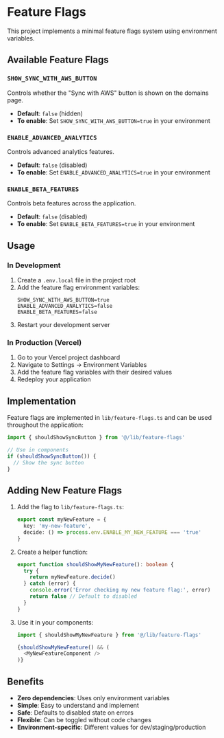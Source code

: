 # Feature Flags

This project implements a minimal feature flags system using environment variables.

## Available Feature Flags

### `SHOW_SYNC_WITH_AWS_BUTTON`
Controls whether the "Sync with AWS" button is shown on the domains page.

- **Default**: `false` (hidden)
- **To enable**: Set `SHOW_SYNC_WITH_AWS_BUTTON=true` in your environment

### `ENABLE_ADVANCED_ANALYTICS`
Controls advanced analytics features.

- **Default**: `false` (disabled)
- **To enable**: Set `ENABLE_ADVANCED_ANALYTICS=true` in your environment

### `ENABLE_BETA_FEATURES`
Controls beta features across the application.

- **Default**: `false` (disabled)
- **To enable**: Set `ENABLE_BETA_FEATURES=true` in your environment

## Usage

### In Development

1. Create a `.env.local` file in the project root
2. Add the feature flag environment variables:
   ```
   SHOW_SYNC_WITH_AWS_BUTTON=true
   ENABLE_ADVANCED_ANALYTICS=false
   ENABLE_BETA_FEATURES=false
   ```
3. Restart your development server

### In Production (Vercel)

1. Go to your Vercel project dashboard
2. Navigate to Settings → Environment Variables
3. Add the feature flag variables with their desired values
4. Redeploy your application

## Implementation

Feature flags are implemented in `lib/feature-flags.ts` and can be used throughout the application:

```typescript
import { shouldShowSyncButton } from '@/lib/feature-flags'

// Use in components
if (shouldShowSyncButton()) {
  // Show the sync button
}
```

## Adding New Feature Flags

1. Add the flag to `lib/feature-flags.ts`:
   ```typescript
   export const myNewFeature = {
     key: 'my-new-feature',
     decide: () => process.env.ENABLE_MY_NEW_FEATURE === 'true'
   }
   ```

2. Create a helper function:
   ```typescript
   export function shouldShowMyNewFeature(): boolean {
     try {
       return myNewFeature.decide()
     } catch (error) {
       console.error('Error checking my new feature flag:', error)
       return false // Default to disabled
     }
   }
   ```

3. Use it in your components:
   ```typescript
   import { shouldShowMyNewFeature } from '@/lib/feature-flags'
   
   {shouldShowMyNewFeature() && (
     <MyNewFeatureComponent />
   )}
   ```

## Benefits

- **Zero dependencies**: Uses only environment variables
- **Simple**: Easy to understand and implement
- **Safe**: Defaults to disabled state on errors
- **Flexible**: Can be toggled without code changes
- **Environment-specific**: Different values for dev/staging/production 